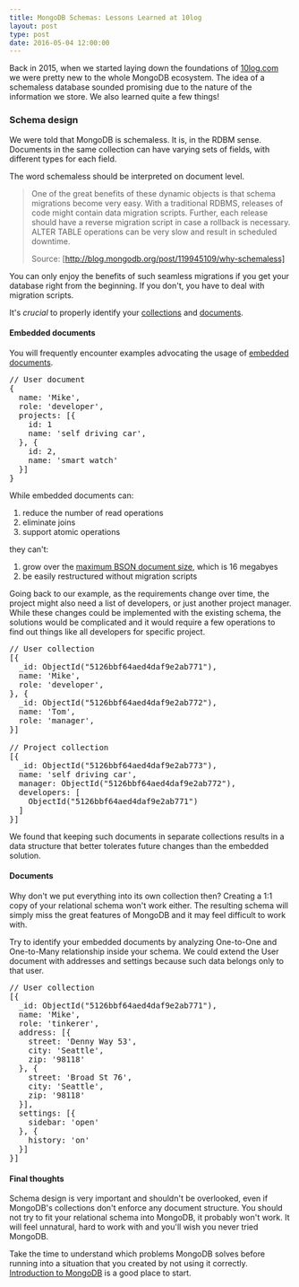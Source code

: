 ```yaml
---
title: MongoDB Schemas: Lessons Learned at 10log
layout: post
type: post
date: 2016-05-04 12:00:00
---
```


Back in 2015, when we started laying down the foundations of [10log.com](https://10log.com) we were pretty new to the whole MongoDB ecosystem. The idea of a schemaless database sounded promising due to the nature of the information we store. We also learned quite a few things!

### Schema design
We were told that MongoDB is schemaless. It is, in the RDBM sense. Documents in the same collection can have varying sets of fields, with different types for each field.

The word schemaless should be interpreted on document level.

> One of the great benefits of these dynamic objects is that schema migrations become very easy.  With a traditional RDBMS, releases of code might contain data migration scripts.  Further, each release should have a reverse migration script in case a rollback is necessary.  ALTER TABLE operations can be very slow and result in scheduled downtime.
>
> Source: [http://blog.mongodb.org/post/119945109/why-schemaless]

You can only enjoy the benefits of such seamless migrations if you get your database right from the beginning. If you don't, you have to deal with migration scripts.

It's *crucial* to properly identify your [collections] and [documents].

#### Embedded documents

You will frequently encounter examples advocating the usage of [embedded documents].

<pre>
// User document
{
  name: 'Mike',
  role: 'developer',
  projects: [{
    id: 1
    name: 'self driving car',
  }, {
    id: 2,
    name: 'smart watch'
  }]
}
</pre>

While embedded documents can:

1. reduce the number of read operations
2. eliminate joins
3. support atomic operations

they can't:

1. grow over the [maximum BSON document size], which is 16 megabyes
2. be easily restructured without migration scripts

Going back to our example, as the requirements change over time, the project might also need a list of developers, or just another project manager. While these changes could be implemented with the existing schema, the solutions would be complicated and it would require a few operations to find out things like all developers for specific project.

<pre>
// User collection
[{
  &#95;id: ObjectId("5126bbf64aed4daf9e2ab771"),
  name: 'Mike',
  role: 'developer',
}, {
  &#95;id: ObjectId("5126bbf64aed4daf9e2ab772"),
  name: 'Tom',
  role: 'manager',
}]

// Project collection
[{
  &#95;id: ObjectId("5126bbf64aed4daf9e2ab773"),
  name: 'self driving car',
  manager: ObjectId("5126bbf64aed4daf9e2ab772"),
  developers: [
    ObjectId("5126bbf64aed4daf9e2ab771")
  ]
}]
</pre>

We found that keeping such documents in separate collections results in a data structure that better tolerates future changes than the embedded solution.

#### Documents
Why don't we put everything into its own collection then? Creating a 1:1 copy of your relational schema won't work either. The resulting schema will simply miss the great features of MongoDB and it may feel difficult to work with.

Try to identify your embedded documents by analyzing One-to-One and One-to-Many relationship inside your schema. We could extend the User document with addresses and settings because such data belongs only to that user.

<pre>
// User collection
[{
  &#95;id: ObjectId("5126bbf64aed4daf9e2ab771"),
  name: 'Mike',
  role: 'tinkerer',
  address: [{
    street: 'Denny Way 53',
    city: 'Seattle',
    zip: '98118'
  }, {
    street: 'Broad St 76',
    city: 'Seattle',
    zip: '98118'
  }],
  settings: [{
    sidebar: 'open'
  }, {
    history: 'on'
  }]
}]
</pre>

#### Final thoughts
Schema design is very important and shouldn't be overlooked, even if MongoDB's collections don't enforce any document structure. You should not try to fit your relational schema into MongoDB, it probably won't work. It will feel unnatural, hard to work with and you'll wish you never tried MongoDB.

Take the time to understand which problems MongoDB solves before running into a situation that you created by not using it correctly.
[Introduction to MongoDB] is a good place to start.

[http://blog.mongodb.org/post/119945109/why-schemaless]: http://blog.mongodb.org/post/119945109/why-schemaless
[hampden]: https://github.com/jekyll/jekyll
[maximum BSON document size]: https://docs.mongodb.org/manual/reference/limits/#BSON-Document-Size
[embedded documents]: https://docs.mongodb.org/manual/core/data-model-design/#embedded-data-models
[collections]: https://docs.mongodb.org/manual/core/databases-and-collections/#collections
[documents]: https://docs.mongodb.org/manual/core/document/
[Introduction to MongoDB]: https://docs.mongodb.org/manual/introduction/